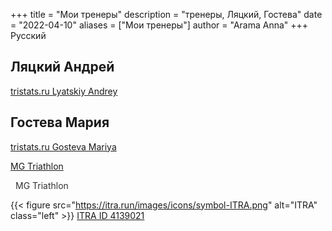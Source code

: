 +++
title = "Мои тренеры"
description = "тренеры, Ляцкий, Гостева"
date = "2022-04-10"
aliases = ["Мои тренеры"]
author = "Arama Anna"
+++
Русский


## Ляцкий Андрей
[tristats.ru Lyatskiy Andrey ](https://tristats.ru/rus/profile/lyatskiy-andrey "tristats Lyatskiy Andrey")

## Гостева Мария

[tristats.ru Gosteva Mariya ](https://tristats.ru/rus/profile/gosteva-mariya)

[MG Triathlon](https://t.me/mgtriathlon)

<a href=”https://bsky.app/profile/ijbeasley.bsky.social”>
<i class="fa-brands fa-bluesky"></i>
</a>

<a href="https://t.me/mgtriathlon" target="_blank" style="text-decoration: none; color: #333;">
  <i class="fab fa-telegram" style="font-size: 20px; color: #0088cc; margin-right: 8px;"></i>
  MG Triathlon
</a>

{{< figure src="https://itra.run/images/icons/symbol-ITRA.png" alt="ITRA" class="left" >}}
[ITRA ID 4139021](https://itra.run/api/RunnerSpace/GetRunnerSpace?runnerString=wCHjT3bactu1%2FSfy950qeQ%3D%3D)



